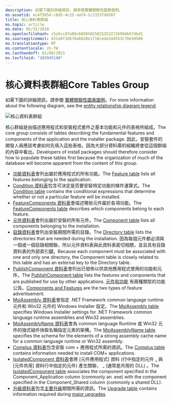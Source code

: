 ```yaml
---
description: 如需下圖的詳細資訊，請參閱實體關聯性圖表圖例。
ms.assetid: ec4f585d-cbd5-4c25-aaf4-1c1333fd4587
title: 核心資料表群組
ms.topic: article
ms.date: 05/31/2018
ms.openlocfilehash: c5a5cc87e80c60505025825353272699db574bd1
ms.sourcegitcommit: 831e8f3db78ab820e1710cede244553c70e50500
ms.translationtype: MT
ms.contentlocale: zh-TW
ms.lasthandoff: 01/08/2021
ms.locfileid: "103945140"
---
```

# <a name="core-tables-group"></a><span data-ttu-id="e064b-103">核心資料表群組</span><span class="sxs-lookup"><span data-stu-id="e064b-103">Core Tables Group</span></span>

<span data-ttu-id="e064b-104">如需下圖的詳細資訊，請參閱 [實體關聯性圖表圖例](entity-relationship-diagram-legend.md)。</span><span class="sxs-lookup"><span data-stu-id="e064b-104">For more information about the following diagram, see the [entity relationship diagram legend](entity-relationship-diagram-legend.md).</span></span>

![核心資料表群組](images/core.png)

<span data-ttu-id="e064b-106">核心群組是由描述應用程式和安裝程式套件之基本功能和元件的表格所組成。</span><span class="sxs-lookup"><span data-stu-id="e064b-106">The core group consists of tables describing the fundamental features and components of the application and the installer package.</span></span> <span data-ttu-id="e064b-107">因此，安裝套件的開發人員應該考慮如何先填入這些表格，因為大部分資料庫的組織將會從這個群組的內容中看出。</span><span class="sxs-lookup"><span data-stu-id="e064b-107">Developers of install packages should therefore consider how to populate these tables first because the organization of much of the database will become apparent from the content of this group.</span></span>

-   <span data-ttu-id="e064b-108">[功能資料表](feature-table.md)會列出屬於應用程式的所有功能。</span><span class="sxs-lookup"><span data-stu-id="e064b-108">The [Feature table](feature-table.md) lists all features belonging to the application.</span></span>
-   <span data-ttu-id="e064b-109">[Condition 資料表](condition-table.md)包含可決定是否要安裝特定功能的條件運算式。</span><span class="sxs-lookup"><span data-stu-id="e064b-109">The [Condition table](condition-table.md) contains the conditional expressions that determine whether or not a particular feature will be installed.</span></span>
-   <span data-ttu-id="e064b-110">[FeatureComponents 資料表](featurecomponents-table.md)會描述哪些元件屬於各項功能。</span><span class="sxs-lookup"><span data-stu-id="e064b-110">The [FeatureComponents table](featurecomponents-table.md) describes which components belong to each feature.</span></span>
-   <span data-ttu-id="e064b-111">[元件資料表](component-table.md)會列出屬於安裝的所有元件。</span><span class="sxs-lookup"><span data-stu-id="e064b-111">The [Component table](component-table.md) lists all components belonging to the installation.</span></span>
-   <span data-ttu-id="e064b-112">[目錄資料表](directory-table.md)會列出安裝期間所需的目錄。</span><span class="sxs-lookup"><span data-stu-id="e064b-112">The [Directory table](directory-table.md) lists the directories that are needed during the installation.</span></span> <span data-ttu-id="e064b-113">因為每個元件都必須與一個或一個目錄相關聯，所以元件資料表與此資料表密切相關，並且具有目錄資料表的外部索引鍵。</span><span class="sxs-lookup"><span data-stu-id="e064b-113">Because each component must be associated with one and only one directory, the Component table is closely related to this table and has an external key to the Directory table.</span></span>
-   <span data-ttu-id="e064b-114">[PublishComponent 資料表](publishcomponent-table.md)會列出已發佈以供其他應用程式使用的功能和元件。</span><span class="sxs-lookup"><span data-stu-id="e064b-114">The [PublishComponent table](publishcomponent-table.md) lists the features and components that are published for use by other applications.</span></span> <span data-ttu-id="e064b-115">[元件和功能](components-and-features.md) 有兩種類型的功能公告。</span><span class="sxs-lookup"><span data-stu-id="e064b-115">[Components and Features](components-and-features.md) are the two types of feature advertisement.</span></span>
-   <span data-ttu-id="e064b-116">[MsiAssembly 資料表](msiassembly-table.md)會指定 .NET Framework common language runtime 元件和 Win32 元件的 Windows Installer 設定。</span><span class="sxs-lookup"><span data-stu-id="e064b-116">The [MsiAssembly table](msiassembly-table.md) specifies Windows Installer settings for .NET Framework common language runtime assemblies and Win32 assemblies.</span></span>
-   <span data-ttu-id="e064b-117">[MsiAssemblyName 資料表](msiassemblyname-table.md)會為 common language Runtime 或 Win32 元件的強式組件快取名稱指定元素的架構。</span><span class="sxs-lookup"><span data-stu-id="e064b-117">The [MsiAssemblyName table](msiassemblyname-table.md) specifies the schema for the elements of a strong assembly cache name for a common language runtime or Win32 assembly.</span></span>
-   <span data-ttu-id="e064b-118">[Complus 資料表](complus-table.md)包含安裝 com + 應用程式所需的資訊。</span><span class="sxs-lookup"><span data-stu-id="e064b-118">The [Complus table](complus-table.md) contains information needed to install COM+ applications.</span></span>
-   <span data-ttu-id="e064b-119">[IsolatedComponent 資料表](isolatedcomponent-table.md)會將 [元件應用程式] 資料 (行中指定的元件 \_ 與 [元件共用] 資料行中指定的元件) 產生關聯， \_ (通常是共用的 DLL) 。</span><span class="sxs-lookup"><span data-stu-id="e064b-119">The [IsolatedComponent table](isolatedcomponent-table.md) associates the component specified in the Component\_Application column (commonly an .exe) with the component specified in the Component\_Shared column (commonly a shared DLL).</span></span>
-   <span data-ttu-id="e064b-120">[升級資料表](upgrade-table.md)包含[主要升級](major-upgrades.md)期間所需的資訊。</span><span class="sxs-lookup"><span data-stu-id="e064b-120">The [Upgrade table](upgrade-table.md) contains information required during [major upgrades](major-upgrades.md).</span></span>

 

 



